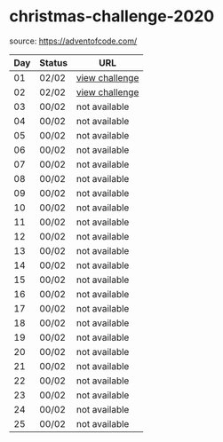 # christmas-challenge-2020

source: https://adventofcode.com/

| Day | Status | URL |
|-----|--------|-----|
|  01 |  02/02 | [view challenge](https://adventofcode.com/2020/day/1) |
|  02 |  02/02 | [view challenge](https://adventofcode.com/2020/day/2) |
|  03 |  00/02 | not available |
|  04 |  00/02 | not available |
|  05 |  00/02 | not available |
|  06 |  00/02 | not available |
|  07 |  00/02 | not available |
|  08 |  00/02 | not available |
|  09 |  00/02 | not available |
|  10 |  00/02 | not available |
|  11 |  00/02 | not available |
|  12 |  00/02 | not available |
|  13 |  00/02 | not available |
|  14 |  00/02 | not available |
|  15 |  00/02 | not available |
|  16 |  00/02 | not available |
|  17 |  00/02 | not available |
|  18 |  00/02 | not available |
|  19 |  00/02 | not available |
|  20 |  00/02 | not available |
|  21 |  00/02 | not available |
|  22 |  00/02 | not available |
|  23 |  00/02 | not available |
|  24 |  00/02 | not available |
|  25 |  00/02 | not available |
